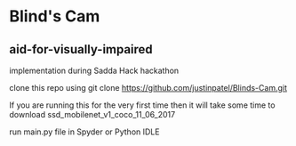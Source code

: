 # Blind's Cam
## aid-for-visually-impaired
implementation during Sadda Hack hackathon

clone this repo using git clone https://github.com/justinpatel/Blinds-Cam.git

If you are running this for the very first time then it will take some time to download ssd_mobilenet_v1_coco_11_06_2017

run main.py file in Spyder or Python IDLE
